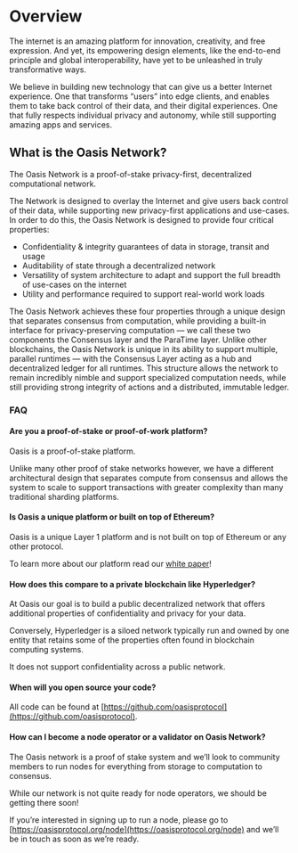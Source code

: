 # Overview

The internet is an amazing platform for innovation, creativity, and free expression.  And yet, its empowering design elements, like the end-to-end principle and global interoperability, have yet to be unleashed in truly transformative ways.  

We believe in building new technology that can give us a better Internet experience. One that transforms “users” into edge clients, and enables them to take back control of their data, and their digital experiences.  One that fully respects individual privacy and autonomy, while still supporting amazing apps and services.

## What is the Oasis Network?

The Oasis Network is a proof-of-stake privacy-first, decentralized computational network. 

The Network is designed to overlay the Internet and give users back control of their data, while supporting new privacy-first applications and use-cases. In order to do this, the Oasis Network is designed to provide four critical properties: 
* Confidentiality & integrity guarantees of data in storage, transit and usage
* Auditability of state through a decentralized network
* Versatility of system architecture to adapt and support the full breadth of use-cases on the internet	
* Utility and performance required to support real-world work loads

The Oasis Network achieves these four properties through a unique design that separates consensus from computation, while providing a built-in interface for privacy-preserving computation — we call these two components the Consensus layer and the ParaTime layer. Unlike other blockchains, the Oasis Network is unique in its ability to support multiple, parallel runtimes — with the Consensus Layer acting as a hub and decentralized ledger for all runtimes. This structure allows the network to remain incredibly nimble and support specialized computation needs, while still providing strong integrity of actions and a distributed, immutable ledger. 

### FAQ

#### Are you a proof-of-stake or proof-of-work platform?

Oasis is a proof-of-stake platform.

Unlike many other proof of stake networks however, we have a different architectural design that separates compute from consensus and allows the system to scale to support transactions with greater complexity than many traditional sharding platforms.

#### Is Oasis a unique platform or built on top of Ethereum?

Oasis is a unique Layer 1 platform and is not built on top of Ethereum or any other protocol.

To learn more about our platform read our [white paper](https://oasisprotocol.org/whitepapers)!

#### How does this compare to a private blockchain like Hyperledger?

At Oasis our goal is to build a public decentralized network that offers additional properties of confidentiality and privacy for your data.

Conversely, Hyperledger is a siloed network typically run and owned by one entity that retains some of the properties often found in blockchain computing systems.

It does not support confidentiality across a public network.

#### When will you open source your code?

All code can be found at [https://github.com/oasisprotocol](https://github.com/oasisprotocol).

#### How can I become a node operator or a validator on Oasis Network?

The Oasis network is a proof of stake system and we’ll look to community members to run nodes for everything from storage to computation to consensus.

While our network is not quite ready for node operators, we should be getting there soon!

If you’re interested in signing up to run a node, please go to [https://oasisprotocol.org/node](https://oasisprotocol.org/node) and we’ll be in touch as soon as we’re ready.
